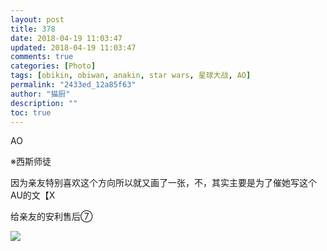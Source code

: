 ```yaml
---
layout: post
title: 378
date: 2018-04-19 11:03:47
updated: 2018-04-19 11:03:47
comments: true
categories: [Photo]
tags: [obikin, obiwan, anakin, star wars, 星球大战, AO]
permalink: "2433ed_12a85f63"
author: "猫厨"
description: ""
toc: true
---
```


<p>AO</p> 
<p>※西斯师徒</p> 
<p>因为亲友特别喜欢这个方向所以就又画了一张，不，其实主要是为了催她写这个AU的文【X</p> 
<p>给亲友的安利售后⑦</p>

![](/img/img_cVZNdzJtQk9JV2NSZ3VnTDJPM1NsbVgzVTF0a1J5UEVWQjF3QTFrMWtZNGw1NUVpNEZMK05nPT0.jpg)